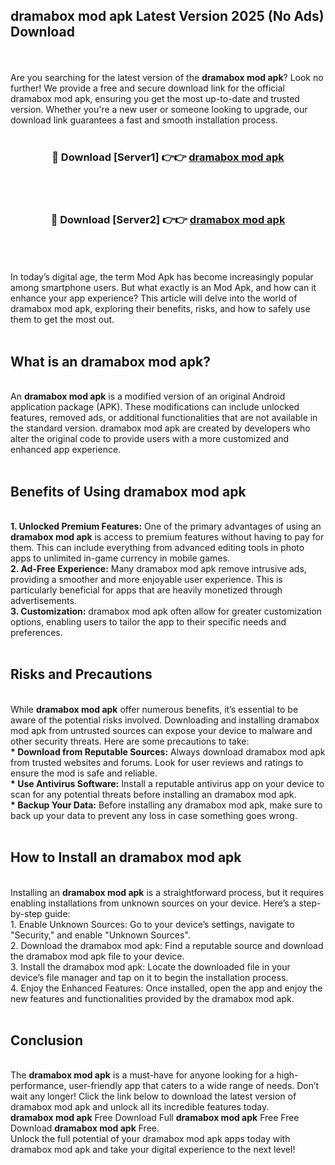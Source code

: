 ## dramabox mod apk Latest Version 2025 (No Ads) Download
<br><br>
Are you searching for the latest version of the <strong>dramabox mod apk</strong>? Look no further! We provide a free and secure download link for the official dramabox mod apk, ensuring you get the most up-to-date and trusted version. Whether you're a new user or someone looking to upgrade, our download link guarantees a fast and smooth installation process.
<br>
<br>
<div align="center">
<h3>🔴 Download [Server1] 👉👉 <a href="https://modyolo.store/dramabox_mod_apk">dramabox mod apk</a></h3><br>
<br>
<h3>🔴 Download [Server2] 👉👉 <a href="https://modyolo.store/dramabox_mod_apk">dramabox mod apk</a></h3><br>
</div>
<br>
<br>
In today’s digital age, the term Mod Apk has become increasingly popular among smartphone users. But what exactly is an Mod Apk, and how can it enhance your app experience? This article will delve into the world of dramabox mod apk, exploring their benefits, risks, and how to safely use them to get the most out.
<br>
<br>
<h2>What is an dramabox mod apk?</h2>
<br>
An <strong>dramabox mod apk</strong> is a modified version of an original Android application package (APK). These modifications can include unlocked features, removed ads, or additional functionalities that are not available in the standard version. dramabox mod apk are created by developers who alter the original code to provide users with a more customized and enhanced app experience.
<br>
<br>
<h2>Benefits of Using dramabox mod apk</h2>
<br>
<strong> 1. Unlocked Premium Features:</strong> One of the primary advantages of using an <strong>dramabox mod apk</strong> is access to premium features without having to pay for them. This can include everything from advanced editing tools in photo apps to unlimited in-game currency in mobile games.
<br>
<strong> 2. Ad-Free Experience:</strong> Many dramabox mod apk remove intrusive ads, providing a smoother and more enjoyable user experience. This is particularly beneficial for apps that are heavily monetized through advertisements.
<br>
<strong> 3. Customization:</strong> dramabox mod apk often allow for greater customization options, enabling users to tailor the app to their specific needs and preferences.
<br>
<br>
<h2>Risks and Precautions</h2>
<br>
While <strong>dramabox mod apk</strong> offer numerous benefits, it’s essential to be aware of the potential risks involved. Downloading and installing dramabox mod apk from untrusted sources can expose your device to malware and other security threats. Here are some precautions to take:
<br>
<strong> * Download from Reputable Sources:</strong> Always download dramabox mod apk from trusted websites and forums. Look for user reviews and ratings to ensure the mod is safe and reliable.
<br>
<strong> * Use Antivirus Software:</strong> Install a reputable antivirus app on your device to scan for any potential threats before installing an dramabox mod apk.
<br>
<strong> * Backup Your Data:</strong> Before installing any dramabox mod apk, make sure to back up your data to prevent any loss in case something goes wrong.
<br>
<br>
<h2>How to Install an dramabox mod apk</h2>
<br>
Installing an <strong>dramabox mod apk</strong> is a straightforward process, but it requires enabling installations from unknown sources on your device. Here’s a step-by-step guide:
<br>
 1. Enable Unknown Sources: Go to your device’s settings, navigate to "Security," and enable "Unknown Sources".
<br>
 2. Download the dramabox mod apk: Find a reputable source and download the dramabox mod apk file to your device.
<br>
 3. Install the dramabox mod apk: Locate the downloaded file in your device’s file manager and tap on it to begin the installation process.
<br>
 4. Enjoy the Enhanced Features: Once installed, open the app and enjoy the new features and functionalities provided by the dramabox mod apk.
<br>
<br>
<h2><strong>Conclusion</strong></h2>
<br>
The <strong>dramabox mod apk</strong> is a must-have for anyone looking for a high-performance, user-friendly app that caters to a wide range of needs. Don’t wait any longer! Click the link below to download the latest version of dramabox mod apk and unlock all its incredible features today.
<br>
<strong>dramabox mod apk</strong> Free Download Full <strong>dramabox mod apk</strong> Free Free Download <strong>dramabox mod apk</strong> Free.
<br>
Unlock the full potential of your dramabox mod apk apps today with dramabox mod apk and take your digital experience to the next level!

